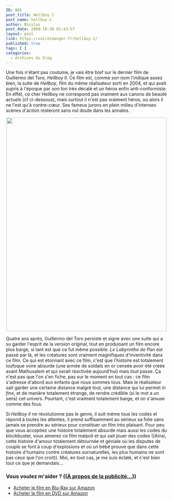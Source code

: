 ```yaml
---
ID: 885
post_title: Hellboy 2
post_name: hellboy-2
author: Nicolas
post_date: 2008-10-30 01:43:57
layout: post
link: https://voiretmanger.fr/hellboy-2/
published: true
tags: [ ]
categories:
  - Archives du blog
---
```

<p>Une fois n'étant pas coutume, je vais être bref sur le dernier film de Guillermo del Toro, <em>Hellboy II</em>. Ce film est, comme son nom l'indique assez bien, la suite de <em>Hellboy</em>, film du même réalisateur sorti en 2004, et qui avait supris à l'époque par son ton très décalé et un héros enfin anti-conformiste. En effet, ce cher Hellboy ne correspond pas vraiment aux canons de beauté actuels (cf ci-dessous), mais surtout il n'est pas vraiment héros, ou alors il ne l'est qu'à contre-cœur. Ses fameux jurons en plein milieu d'intenses scènes d'action resteront sans nul doute dans les annales.</p>
<p style="text-align: center;"><a href="http://nicolasfurno.com/blog/wp-content/uploads/2008/10/18968273.jpg"><img class="alignnone size-full wp-image-886" title="18968273" src="http://nicolasfurno.com/blog/wp-content/uploads/2008/10/18968273.jpg" alt="" width="500" height="666" /></a></p>
<p>Quatre ans après, Guillermo del Toro persiste et signe avec une suite qui a su garder l'esprit de la version original, tout en produisant un film encore plus barge, si tant est que ce fut même possible.<em> Le Labyrinthe de Pan</em> est passé par là, et les créatures sont vraiment magnifiques d'inventivité dans ce film. Ce qui est étonnant avec ce film, c'est que l'histoire est totalement loufoque voire absurde (une armée de soldats en or censée avoir été créée avant Mathusalem et qui serait réactivée aujourd'hui) mais tout passe. Ça n'est pas que l'on s'en fiche, pas sur le moment en tout cas : ce film s'adresse d'abord aux enfants que nous sommes tous. Mais le réalisateur sait garder une certaine distance malgré tout, une distance qui lui permet <em>in fine</em>, et de manière totalement étrange, de rendre crédible (si le mot a un sens) cet univers. Pourtant, c'est vraiment totalement barge, et on s'amuse comme des fous.</p>
<p>Si <em>Hellboy II</em> ne révolutionne pas le genre, il suit même tous les codes et répond à toutes les attentes, il prend suffisamment au sérieux sa folie sans jamais se prendre au sérieux pour constituer un film très plaisant. Pour peu que vous acceptiez une histoire totalement absurde mais aussi les codes du blockbuster, vous aimerez ce film malpoli et qui sait jouer des codes ((Ainsi, cette histoire d'amour totalement détournée et géniale où les disputes de couple se font à coup d'explosions et où un bébé prouve que dans cette histoire d'humains contre créatures surnaturelles, les plus humains ne sont pas ceux que l'on croit)). Moi, en tout cas, je me suis éclaté, et c'est bien tout ce que je demandais...</p>
<p></p>

<div class="amazon">
<h3>Vous voulez m'aider ? ((<a href="https://voiretmanger.fr/soutien/">À propos de la publicité…</a>))</h3>
<ul>
	<li><a href="http://www.amazon.fr/gp/product/B001Q4N8VM/ref=as_li_ss_tl?ie=UTF8&tag=leblogdenic07-21&linkCode=as2&camp=1642&creative=19458&creativeASIN=B001Q4N8VM">Acheter le film en Blu-Ray sur Amazon</a></li>
	<li><a href="http://www.amazon.fr/gp/product/B001Q4N8V2/ref=as_li_ss_tl?ie=UTF8&tag=leblogdenic07-21&linkCode=as2&camp=1642&creative=19458&creativeASIN=B001Q4N8V2">Acheter le film en DVD sur Amazon</a></li>
</ul>
</div>